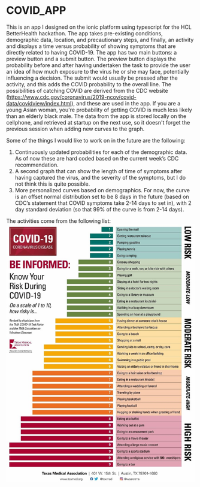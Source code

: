 # COVID_APP

This is an app I designed on the ionic platform using typescript for the HCL BetterHealth hackathon. The app takes pre-existing conditions, demographic data, location, and precautionary steps, and finally, an activity and displays a time versus probability of showing symptoms that are directly related to having COVID-19. The app has two main buttons: a preview button and a submit button. The preview button displays the probability before and after having undertaken the task to provide the user an idea of how much exposure to the virus he or she may face, potentially influencing a decision. The submit would usually be pressed after the activity, and this adds the COVID probability to the overall line. The possibilities of catching COVID are derived from the CDC website (https://www.cdc.gov/coronavirus/2019-ncov/covid-data/covidview/index.html), and these are used in the app. If you are a young Asian woman, you're probability of getting COVID is much less likely than an elderly black male. The data from the app is stored locally on the cellphone, and retrieved at startup on the next use, so it doesn't forget the previous session when adding new curves to the graph. 

Some of the things I would like to work on in the future are the following:
1.	Continuously updated probabilities for each of the demographic data. As of now these are hard coded based on the current week’s CDC recommendation. 
2.	A second graph that can show the length of time of symptoms after having captured the virus, and the severity of the symptoms, but I do not think this is quite possible. 
3.	More personalized curves based on demographics. For now, the curve is an offset normal distribution set to be 8 days in the future (based on CDC’s statement that COVID symptoms take 2-14 days to set in), with 2 day standard deviation (so that 99% of the curve is from 2-14 days).  

The activities come from the following list:
![Activities List](covid_activity.jpg)



